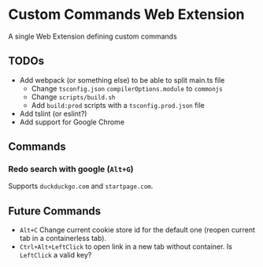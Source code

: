 # Custom Commands Web Extension 
A single Web Extension defining custom commands

## TODOs
- Add webpack (or something else) to be able to split main.ts file
    - Change `tsconfig.json` `compilerOptions.module` to `commonjs`
    - Change `scripts/build.sh`
    - Add `build:prod` scripts with a `tsconfig.prod.json` file
- Add tslint (or eslint?)
- Add support for Google Chrome

## Commands
### Redo search with google (`Alt+G`)
Supports `duckduckgo.com` and `startpage.com`.

## Future Commands
- `Alt+C` Change current cookie store id for the default one (reopen current tab in a containerless tab).
  [](https://gitlab.com/mjanetmars/switch-container/blob/master/switch_container.js)
- `Ctrl+Alt+LeftClick` to open link in a new tab without container. Is `LeftClick` a valid key?
